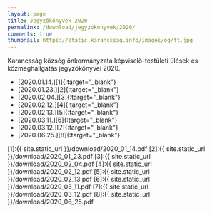 ```yaml
---
layout: page
title: Jegyzőkönyvek 2020
permalink: /download/jegyzokonyvek/2020/
comments: true
thumbnail: https://static.karancssag.info/images/og/ft.jpg
---
```


Karancsság község önkormányzata képviselő-testületi ülések és közmeghallgatás jegyzőkönyvei 2020.

+ [2020.01.14.][1]{:target="_blank"}
+ [2020.01.23.][2]{:target="_blank"}
+ [2020.02.04.][3]{:target="_blank"}
+ [2020.02.12.][4]{:target="_blank"}
+ [2020.02.13.][5]{:target="_blank"}
+ [2020.03.11.][6]{:target="_blank"}
+ [2020.03.12.][7]{:target="_blank"}
+ [2020.06.25.][8]{:target="_blank"}

[1]:{{ site.static_url }}/download/2020_01_14.pdf
[2]:{{ site.static_url }}/download/2020_01_23.pdf
[3]:{{ site.static_url }}/download/2020_02_04.pdf
[4]:{{ site.static_url }}/download/2020_02_12.pdf
[5]:{{ site.static_url }}/download/2020_02_13.pdf
[6]:{{ site.static_url }}/download/2020_03_11.pdf
[7]:{{ site.static_url }}/download/2020_03_12.pdf
[8]:{{ site.static_url }}/download/2020_06_25.pdf
